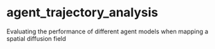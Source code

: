 # agent_trajectory_analysis
Evaluating the performance of different agent models when mapping a spatial diffusion field

